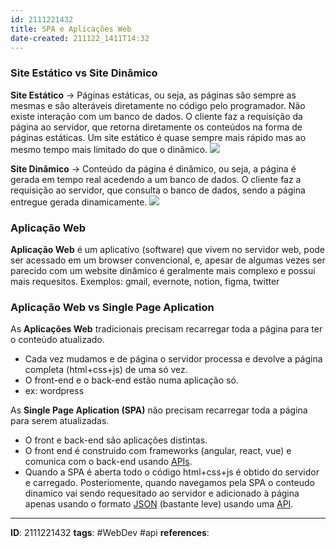 ```yaml
---
id: 2111221432
title: SPA e Aplicações Web
date-created: 211122_1411T14:32
---
```

### Site Estático vs Site Dinâmico
**Site Estático** -> Páginas estáticas, ou seja, as páginas são sempre as mesmas e são alteráveis diretamente no código pelo programador. 
Não existe interação com um banco de dados.
O cliente faz a requisição da página ao servidor, que retorna diretamente os conteúdos na forma de páginas estáticas.
Um site estático é quase sempre mais rápido mas ao mesmo tempo mais limitado do que o dinâmico.
![](static_page_dia.jpg)

**Site Dinâmico** -> Conteúdo da página é dinâmico, ou seja, a página é gerada em tempo real acedendo a um banco de dados.
O cliente faz a requisição ao servidor, que consulta o banco de dados, sendo a página entregue gerada dinamicamente.
![](dinamic_page_dia.jpg)


### Aplicação Web
**Aplicação Web** é um aplicativo (software) que vivem no servidor web, pode ser acessado em um browser convencional, e, apesar de algumas vezes ser parecido com um website dinâmico é geralmente mais complexo e possui mais requesitos.
Exemplos: gmail, evernote, notion, figma, twitter

### Aplicação Web vs Single Page Aplication
As **Aplicações Web** tradicionais precisam recarregar toda a página para ter o conteúdo atualizado.
- Cada vez mudamos e de página o servidor processa e devolve a página completa (html+css+js) de uma só vez.
- O front-end e o back-end estão numa aplicação só.
- ex: wordpress

As **Single Page Aplication (SPA)** não precisam recarregar toda a página para serem atualizadas.
- O front e back-end são aplicações distintas.
- O front end é construido com frameworks (angular, react, vue) e comunica com o back-end usando [APIs](API.md). 
- Quando a SPA é aberta todo o código html+css+js é obtido do servidor e carregado. Posteriomente, quando navegamos pela SPA o conteudo dinamico vai sendo requesitado ao servidor e adicionado à página apenas usando o formato [JSON](JSON.md) (bastante leve) usando uma [API](API.md).

---
**ID**:  2111221432
**tags**: #WebDev #api 
**references**:
